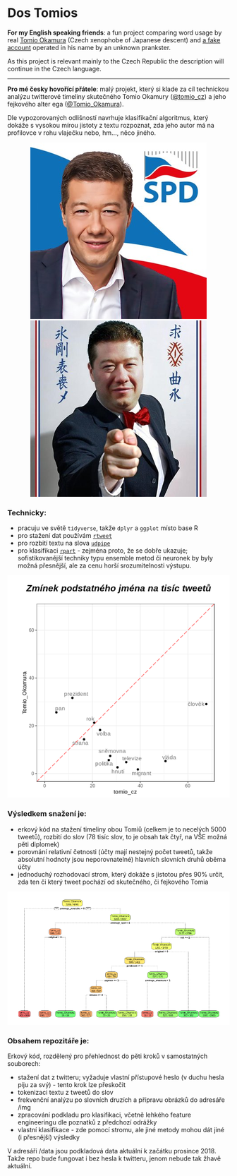 # Dos Tomios

**For my English speaking friends**: a fun project comparing word usage by real [Tomio Okamura](https://twitter.com/tomio_cz) (Czech xenophobe of Japanese descent) and [a fake account](https://twitter.com/Tomio_Okamura) operated in his name by an unknown prankster. 

As this project is relevant mainly to the Czech Republic the description will continue in the Czech language.

<hr>

**Pro mé česky hovořící přátele**: malý projekt, který si klade za cíl technickou analýzu twitterové timeliny skutečného Tomio Okamury ([@tomio_cz](https://twitter.com/tomio_cz)) a jeho fejkového alter ega ([@Tomio_Okamura](https://twitter.com/tomio_okamura)).  

Dle vypozorovaných odlišností navrhuje klasifikační algoritmus, který dokáže s vysokou mírou jistoty z textu rozpoznat, zda jeho autor má na profilovce v rohu vlaječku nebo, hm..., něco jiného.

<p align="center">
  <img src="https://github.com/jlacko/dos-tomios/blob/master/img/tomio_cz.jpg?raw=true" alt="opravdický Tomio"/>
  <img src="https://github.com/jlacko/dos-tomios/blob/master/img/tomio_okamura.jpg?raw=true" alt="fejkový Tomio"/>
</p>


### Technicky:
* pracuju ve světě `tidyverse`, takže `dplyr` a `ggplot` místo base R
* pro stažení dat používám [`rtweet`](https://rtweet.info/)
* pro rozbití textu na slova [`udpipe`](https://bnosac.github.io/udpipe/docs/doc1.html)
* pro klasifikaci [`rpart`](https://cran.r-project.org/web/packages/rpart/rpart.pdf) - zejména proto, že se dobře ukazuje; sofistikovanější techniky typu ensemble metod či neuronek by byly možná přesnější, ale za cenu horší srozumitelnosti výstupu.

<p align="center">
  <img src="https://github.com/jlacko/dos-tomios/blob/master/img/NOUN.png?raw=true" alt="podstatná jména"/>
</p>

### Výsledkem snažení je:
* erkový kód na stažení timeliny obou Tomiů (celkem je to necelých 5000 tweetů), rozbití do slov (78 tisíc slov, to je obsah tak čtyř, na VŠE možná pěti diplomek)
* porovnání relativní četnosti (účty mají nestejný počet tweetů, takže absolutní hodnoty jsou neporovnatelné) hlavních slovních druhů oběma účty
* jednoduchý rozhodovací strom, který dokáže s jistotou přes 90% určit, zda ten či který tweet pochází od skutečného, či fejkového Tomia

<p align="center">
  <img src="https://github.com/jlacko/dos-tomios/blob/master/img/decision-tree.png?raw=true" alt="rozhodovací strom"/>
</p>

### Obsahem repozitáře je:
Erkový kód, rozdělený pro přehlednost do pěti kroků v samostatných souborech:
- stažení dat z twitteru; vyžaduje vlastní přístupové heslo (v duchu hesla piju za svý) - tento krok lze přeskočit
- tokenizaci textu z tweetů do slov
- frekvenční analýzu po slovních druzích a přípravu obrázků do adresáře /img
- zpracování podkladu pro klasifikaci, včetně lehkého feature engineeringu dle poznatků z předchozí odrážky
- vlastní klasifikace - zde pomocí stromu, ale jiné metody mohou dát jiné (i přesnější) výsledky

V adresáři /data jsou podkladová data aktuální k začátku prosince 2018. Takže repo bude fungovat i bez hesla k twitteru, jenom nebude tak žhavě aktuální.

